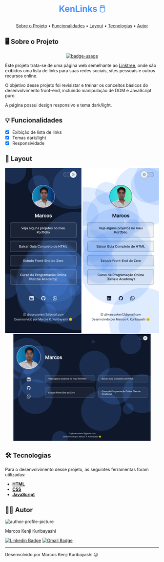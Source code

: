 <!-- CABEÇALHO -->
<div id="readme-top" align="center">
    <h1 style="color: #4F91F9">
        KenLinks 🖱️
    </h1>
    <p>
        <a href="#%EF%B8%8F-sobre-o-projeto">Sobre o Projeto</a> •
        <a href="#-funcionalidades">Funcionalidades</a> •
        <a href="#-layout">Layout</a> •
        <a href="#%EF%B8%8F-tecnologias">Tecnologias</a> •
        <a href="#-autor">Autor</a>
    </p>
</div>

<!-- SOBRE O PROJETO -->

## 🖥️ Sobre o Projeto

<div align="center">
    <a href="https://kenmarcos.github.io/kenlinks/">
        <img src="https://img.shields.io/badge/demo-ver%20aplicação-blue?style=for-the-badge" alt="badge-usage" >
    </a>
</div>

Este projeto trata-se de uma página web semelhante ao [Linktree](https://linktr.ee/), onde são exibidos uma lista de links para suas redes sociais, sites pessoais e outros recursos online.

O objetivo desse projeto foi revisistar e treinar os conceitos básicos do desenvolvimento front-end, incluindo manipulação de DOM e JavaScript puro.

A página possui design responsivo e tema dark/light.

<!-- FUNCIONALIDADES -->

## 💡 Funcionalidades

- [x] Exibição de lista de links
- [x] Temas dark/light
- [x] Responsividade

<!-- LAYOUT -->

## 🎨 Layout

<p align="center">
  <img src="./assets/mobile-dark.png" width=250>

  <img src="./assets/mobile-light.png" width=250>

  <img src="./assets/medium-dark.png" width=450>
</p>

<!-- TECNOLOGIAS -->

## 🛠️ Tecnologias

Para o desenvolvimento desse projeto, as seguintes ferramentas foram utilizadas:

- **[HTML](https://pt-br.reactjs.org/)**
- **[CSS](https://nextjs.org/)**
- **[JavaScript](https://www.typescriptlang.org/)**

## 👨‍💻 Autor

<img style="border-radius: 15%;" src="https://gitlab.com/uploads/-/system/user/avatar/8603970/avatar.png?width=400" width=70 alt="author-profile-picture"/>

Marcos Kenji Kuribayashi

[![Linkedin Badge](https://img.shields.io/badge/-LinkedIn-blue?style=flat&logo=Linkedin&logoColor=white)](https://www.linkedin.com/in/marcos-kuribayashi/) [![Gmail Badge](https://img.shields.io/badge/-marcosken13@gmail.com-c14438?style=flat&logo=Gmail&logoColor=white)](mailto:marcosken13@gmail.com)

---

Desenvolvido por Marcos Kenji Kuribayashi 😉
